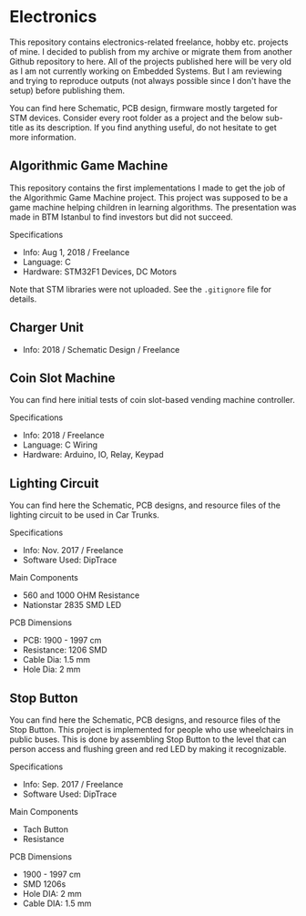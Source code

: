 # Electronics

This repository contains electronics-related freelance, hobby etc. projects of mine.
I decided to publish from my archive or migrate them from another Github repository to here.
All of the projects published here will be very old as I am not currently working on Embedded Systems.
But I am reviewing and trying to reproduce outputs (not always possible since I don't have the setup) before publishing
them.

You can find here Schematic, PCB design, firmware mostly targeted for STM devices.
Consider every root folder as a project and the below sub-title as its description.
If you find anything useful, do not hesitate to get more information.

## Algorithmic Game Machine

This repository contains the first implementations I made to get the job of the Algorithmic Game Machine project.
This project was supposed to be a game machine helping children in learning algorithms.
The presentation was made in BTM Istanbul to find investors but did not succeed.

Specifications

- Info: Aug 1, 2018 / Freelance
- Language: C
- Hardware: STM32F1 Devices, DC Motors

Note that STM libraries were not uploaded. See the `.gitignore` file for details.

## Charger Unit

- Info: 2018 / Schematic Design / Freelance

## Coin Slot Machine

You can find here initial tests of coin slot-based vending machine controller.

Specifications

- Info: 2018 / Freelance
- Language: C Wiring
- Hardware: Arduino, IO, Relay, Keypad

## Lighting Circuit

You can find here the Schematic, PCB designs, and resource files of the lighting circuit to be used in Car Trunks.

Specifications

- Info: Nov. 2017 / Freelance
- Software Used: DipTrace

Main Components

- 560 and 1000 OHM Resistance
- Nationstar 2835 SMD LED

PCB Dimensions

- PCB: 1900 - 1997 cm
- Resistance: 1206 SMD
- Cable Dia: 1.5 mm
- Hole Dia: 2 mm

## Stop Button

You can find here the Schematic, PCB designs, and resource files of the Stop Button.
This project is implemented for people who use wheelchairs in public buses.
This is done by assembling Stop Button to the level that can person access and flushing green and red LED by making it recognizable.

Specifications

- Info: Sep. 2017 / Freelance
- Software Used: DipTrace

Main Components

- Tach Button
- Resistance

PCB Dimensions

- 1900 - 1997 cm
- SMD 1206s
- Hole DIA: 2 mm
- Cable DIA: 1.5 mm
